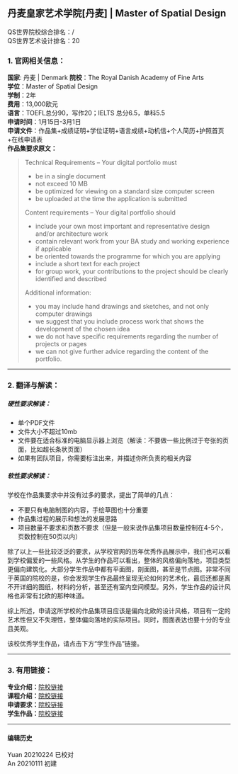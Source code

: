 ## 丹麦皇家艺术学院[丹麦] | Master of Spatial Design

QS世界院校综合排名：/  
QS世界艺术设计排名：20  

### 1. 官网相关信息：

**国家**: 丹麦 | Denmark
**院校**：The Royal Danish Academy of Fine Arts  
**学位**：Master of Spatial Design  
**学制**：2年  
**费用**：13,000欧元  
**语言**：TOEFL总分90，写作20；IELTS 总分6.5，单科5.5  
**申请时间**：1月15日-3月1日  
**申请文件**：作品集+成绩证明+学位证明+语言成绩+动机信+个人简历+护照首页+在线申请表  
**作品集要求原文：**   
> Technical Requirements – Your digital portfolio must
> - be in a single document  
> - not exceed 10 MB  
> - be optimized for viewing on a standard size computer screen  
> - be uploaded at the time the application is submitted  
>
> Content requirements – Your digital portfolio should  
> - include your own most important and representative design and/or architecture work  
> - contain relevant work from your BA study and working experience if applicable  
> - be oriented towards the programme for which you are applying  
> - include a short text for each project   
> - for group work, your contributions to the project should be clearly identified and described  
>
> Additional information:
> - you may include hand drawings and sketches, and not only computer drawings
> - we suggest that you include process work that shows the development of the chosen idea
> - we do not have specific requirements regarding the number of projects or pages
> - we can not give further advice regarding the content of the portfolio.  



---


### 2. 翻译与解读：

##### 硬性要求解读：
- 单个PDF文件  
- 文件大小不超过10mb  
- 文件要在适合标准的电脑显示器上浏览（解读：不要做一些比例过于夸张的页面，比如超长条状页面）  
- 如果有团队项目，你需要标注出来，并描述你所负责的相关内容  

##### 软性要求解读：
学校在作品集要求中并没有过多的要求，提出了简单的几点：  
- 不要只有电脑制图的内容，手绘草图也十分重要  
- 作品集过程的展示和想法的发展思路  
- 项目数量不要求和页数不要求（但是一般来说作品集项目数量控制在4-5个，页数控制在50页以内）  

除了以上一些比较泛泛的要求，从学校官网的历年优秀作品展示中，我们也可以看到学校偏爱的一些风格。从学生的作品可以看出，整体的风格偏向落地，项目类型更偏向建筑化。大部分学生作品中都有平面图，剖面图，甚至是节点图。非常不同于英国的院校的是，你会发现学生作品最终呈现无论如何的艺术化，最后还都是离不开详细的图纸，材料的分析，甚至还有室内空间模型。另外，学生作品的设计风格也非常有北欧的那种味道。  

综上所述，申请这所学校的作品集项目应该是偏向北欧的设计风格，项目有一定的艺术性但又不失理性，整体偏向落地的实际项目。同时，图面表达也要十分的专业且美观。  

该校优秀学生作品，请点击下方“学生作品”链接。  

---


### 3. 有用链接：

**专业介绍：**[院校链接](https://royaldanishacademy.com/programme/spatial-design-0)  
**课程介绍：**[院校链接](https://royaldanishacademy.com/programme/spatial-design-perception-and-detail/about-programme)  
**申请要求：**[院校链接](https://royaldanishacademy.com/procedure-ma-design)  
**学生作品：**[院校链接](https://kglakademi.dk/kandidatprofiler?title=&subject-area=&year=All&study_program=4129&field_received_award_value=All)  


---


#### 编辑历史
Yuan 20210224 已校对   
An 20210111 初建   
